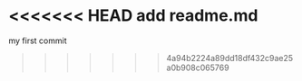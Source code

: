 <<<<<<< HEAD
 add readme.md
=======
my first commit
>>>>>>> 4a94b2224a89dd18df432c9ae25a0b908c065769
